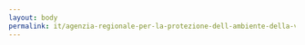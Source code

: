 ```yaml
---
layout: body
permalink: it/agenzia-regionale-per-la-protezione-dell-ambiente-della-valle-d-aosta/
---
```


